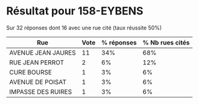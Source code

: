 # Résultat pour 158-EYBENS

Sur 32 réponses dont 16 avec une rue cité (taux réussite 50%)

| Rue | Vote | % réponses | % Nb rues cités|
|-----|------|------------|----------------|
| AVENUE JEAN JAURES | 11 | 34% | 68%|
| RUE JEAN PERROT | 2 | 6% | 12%|
| CURE BOURSE | 1 | 3% | 6%|
| AVENUE DE POISAT | 1 | 3% | 6%|
| IMPASSE DES RUIRES | 1 | 3% | 6%|
